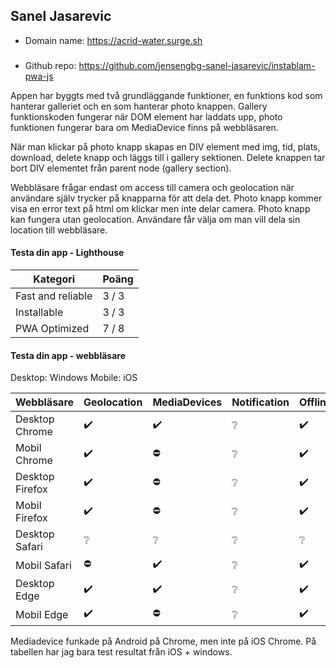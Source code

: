 ## Sanel Jasarevic
* Domain name: https://acrid-water.surge.sh
###
* Github repo: https://github.com/jensengbg-sanel-jasarevic/instablam-pwa-js

Appen har byggts med två grundläggande funktioner, en funktions kod som hanterar galleriet och en som hanterar photo knappen.
Gallery funktionskoden fungerar när DOM element har laddats upp, photo funktionen fungerar bara om MediaDevice finns på webbläsaren.

När man klickar på photo knapp skapas en DIV element med img, tid, plats, download, delete knapp och läggs till i gallery sektionen. Delete knappen tar bort DIV elementet från parent node (gallery section). 

Webbläsare frågar endast om access till camera och geolocation när användare själv trycker på knapparna för att dela det. Photo knapp kommer visa en error text på html om klickar men inte delar camera. Photo knapp kan fungera utan geolocation. Användare får välja om man vill dela sin location till webbläsare.

#### Testa din app - Lighthouse

|Kategori |Poäng |
|-|-|
|Fast and reliable | 3 / 3 |
|Installable | 3 / 3 |
|PWA Optimized | 7 / 8 |

#### Testa din app - webbläsare
Desktop: Windows 
Mobile: iOS

|Webbläsare      |Geolocation |MediaDevices |Notification |Offline |Push |
|----------------|--------|-|-|-|-|
|Desktop Chrome  |✔️| ✔️ |❔ |✔️ |❔ |
|Mobil Chrome    |✔️ |⛔ |❔ |✔️ |❔ |
|Desktop Firefox |✔️ |⛔ |❔ |✔️ |❔ |
|Mobil   Firefox |✔️ |⛔ |❔ |✔️ |❔ |
|Desktop Safari  |❔ |❔ |❔ |❔ |❔ |
|Mobil   Safari  |⛔ |✔️ |❔ |✔️ |❔ |
|Desktop Edge    |✔️ |✔️ |❔ |✔️ |❔ |
|Mobil   Edge    |✔️ |⛔ |❔ |✔️ |❔ |

Mediadevice funkade på Android på Chrome, men inte på iOS Chrome. På tabellen har jag bara test resultat från iOS + windows.
